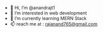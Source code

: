 - 👋 Hi, I’m @anandrajt1
- 👀 I’m interested in web development
- 🌱 I’m currently learning MERN Stack
- 📫  reach me at : rajanand765@gmail.com

<!---
anandrajt1/anandrajt1 is a ✨ special ✨ repository because its `README.md` (this file) appears on your GitHub profile.
You can click the Preview link to take a look at your changes.
--->
